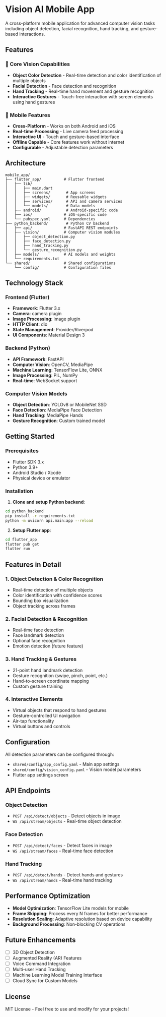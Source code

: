 # Vision AI Mobile App

A cross-platform mobile application for advanced computer vision tasks including object detection, facial recognition, hand tracking, and gesture-based interactions.

## Features

### 🎯 Core Vision Capabilities
- **Object Color Detection** - Real-time detection and color identification of multiple objects
- **Facial Detection** - Face detection and recognition
- **Hand Tracking** - Real-time hand movement and gesture recognition
- **Interactive Gestures** - Touch-free interaction with screen elements using hand gestures

### 📱 Mobile Features
- **Cross-Platform** - Works on both Android and iOS
- **Real-time Processing** - Live camera feed processing
- **Interactive UI** - Touch and gesture-based interface
- **Offline Capable** - Core features work without internet
- **Configurable** - Adjustable detection parameters

## Architecture

```
mobile_app/
├── flutter_app/          # Flutter frontend
│   ├── lib/
│   │   ├── main.dart
│   │   ├── screens/       # App screens
│   │   ├── widgets/       # Reusable widgets
│   │   ├── services/      # API and camera services
│   │   └── models/        # Data models
│   ├── android/           # Android-specific code
│   ├── ios/              # iOS-specific code
│   └── pubspec.yaml      # Dependencies
├── python_backend/        # Python CV backend
│   ├── api/              # FastAPI REST endpoints
│   ├── vision/           # Computer vision modules
│   │   ├── object_detection.py
│   │   ├── face_detection.py
│   │   ├── hand_tracking.py
│   │   └── gesture_recognition.py
│   ├── models/           # AI models and weights
│   └── requirements.txt
└── shared/               # Shared configurations
    └── config/           # Configuration files
```

## Technology Stack

### Frontend (Flutter)
- **Framework**: Flutter 3.x
- **Camera**: camera plugin
- **Image Processing**: image plugin
- **HTTP Client**: dio
- **State Management**: Provider/Riverpod
- **UI Components**: Material Design 3

### Backend (Python)
- **API Framework**: FastAPI
- **Computer Vision**: OpenCV, MediaPipe
- **Machine Learning**: TensorFlow Lite, ONNX
- **Image Processing**: PIL, NumPy
- **Real-time**: WebSocket support

### Computer Vision Models
- **Object Detection**: YOLOv8 or MobileNet SSD
- **Face Detection**: MediaPipe Face Detection
- **Hand Tracking**: MediaPipe Hands
- **Gesture Recognition**: Custom trained model

## Getting Started

### Prerequisites
- Flutter SDK 3.x
- Python 3.9+
- Android Studio / Xcode
- Physical device or emulator

### Installation

1. **Clone and setup Python backend**:
```bash
cd python_backend
pip install -r requirements.txt
python -m uvicorn api.main:app --reload
```

2. **Setup Flutter app**:
```bash
cd flutter_app
flutter pub get
flutter run
```

## Features in Detail

### 1. Object Detection & Color Recognition
- Real-time detection of multiple objects
- Color identification with confidence scores
- Bounding box visualization
- Object tracking across frames

### 2. Facial Detection & Recognition
- Real-time face detection
- Face landmark detection
- Optional face recognition
- Emotion detection (future feature)

### 3. Hand Tracking & Gestures
- 21-point hand landmark detection
- Gesture recognition (swipe, pinch, point, etc.)
- Hand-to-screen coordinate mapping
- Custom gesture training

### 4. Interactive Elements
- Virtual objects that respond to hand gestures
- Gesture-controlled UI navigation
- Air-tap functionality
- Virtual buttons and controls

## Configuration

All detection parameters can be configured through:
- `shared/config/app_config.yaml` - Main app settings
- `shared/config/vision_config.yaml` - Vision model parameters
- Flutter app settings screen

## API Endpoints

### Object Detection
- `POST /api/detect/objects` - Detect objects in image
- `WS /api/stream/objects` - Real-time object detection

### Face Detection
- `POST /api/detect/faces` - Detect faces in image
- `WS /api/stream/faces` - Real-time face detection

### Hand Tracking
- `POST /api/detect/hands` - Detect hands and gestures
- `WS /api/stream/hands` - Real-time hand tracking

## Performance Optimization

- **Model Optimization**: TensorFlow Lite models for mobile
- **Frame Skipping**: Process every N frames for better performance
- **Resolution Scaling**: Adaptive resolution based on device capability
- **Background Processing**: Non-blocking CV operations

## Future Enhancements

- [ ] 3D Object Detection
- [ ] Augmented Reality (AR) Features
- [ ] Voice Command Integration
- [ ] Multi-user Hand Tracking
- [ ] Machine Learning Model Training Interface
- [ ] Cloud Sync for Custom Models

## License

MIT License - Feel free to use and modify for your projects!
